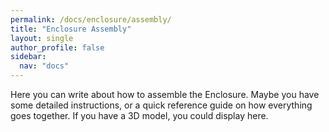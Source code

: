 ```yaml
---
permalink: /docs/enclosure/assembly/
title: "Enclosure Assembly"
layout: single
author_profile: false
sidebar:
  nav: "docs"
---
```

Here you can write about how to assemble the Enclosure. Maybe you have some detailed instructions, or a quick reference guide on how everything goes together. If you have a 3D model, you could display here.

<script type="module" src="https://unpkg.com/@google/model-viewer/dist/model-viewer.min.js"></script>
<script nomodule src="https://unpkg.com/@google/model-viewer/dist/model-viewer-legacy.js"></script>

<model-viewer 
style="width: 100%;
height: 500px;"
src="/docs/enclosure/assets/ESPMiniDrop_Enclosure_Assembly.gltf" 
auto-rotate 
exposure="1.0"
skybox-image="/docs/enclosure/assets/background.png" 
camera-controls>
</model-viewer>
